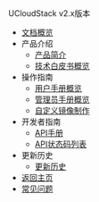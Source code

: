 <div class="sidebar_title icon-product__ucloudstack">UCloudStack v2.x版本</div>

* [文档概览](UCloudStack/README.md)
* 产品介绍
  * [产品简介](UCloudStack/v2.x/introduction/README.md)
  * [技术白皮书概览](UCloudStack/v2.x/techwhitepaper/README.md)
* 操作指南
  * [用户手册概览](UCloudStack/v2.x/userguide/README.md)
  * [管理员手册概览](UCloudStack/v2.x/adminguide/README.md)
  * [自定义镜像制作](UCloudStack/v2.x/customimage/README.md)
* 开发者指南
  * [API手册](UCloudStack/v2.x/apiguide/README.md)
  * [API状态码列表](UCloudStack/v2.x/apiretcode/README.md)
* 更新历史
  * [更新历史](UCloudStack/changelog/v2.x/README.md)
* [返回主页](UCloudStack/README.md)
* [常见问题](UCloudStack/faq.md)